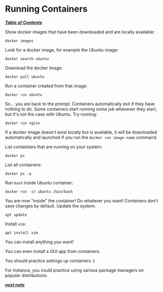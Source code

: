 # Running Containers

[***Table of Contents***](../README.md)

Show docker images that have been downloaded and are locally available:

	docker images

Look for a docker image, for example the Ubuntu image:

	docker search ubuntu

Download the docker image:

	docker pull ubuntu

Run a container created from that image:

	docker run ubuntu

So... you are back to the prompt. Containers automatically exit if they have
nothing to do. Some containers start running some job whenever they start, but
it's not the case with Ubuntu. Try running:

	docker run nginx

If a docker image doesn't exist locally but is available, it will be downloaded
automatically and launched if you run the `docker run image-name` command.

List containters that are running on your system:

	docker ps

List all containers:

	docker ps -a

Run `bash` inside Ubuntu container:

	docker run -it ubuntu /bin/bash

You are now "inside" the container! Do whatever you want!  Containers don't
save changes by default. Update the system:

	apt update

Install `vim`:

	apt install vim

You can install anything you want!  

You can even install a GUI app from containers.  

You should practice settings up containers :)  

For instance, you could practice using various package managers on popular
distributions.

[***next note***](05-making-containers-persist.md)

